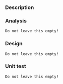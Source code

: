 ### Description

### Analysis
```
Do not leave this empty!
```
### Design
```
Do not leave this empty!
```
### Unit test
```
Do not leave this empty!
```

<!---
/cc @project-manager
/assign @qa-tester
--->
